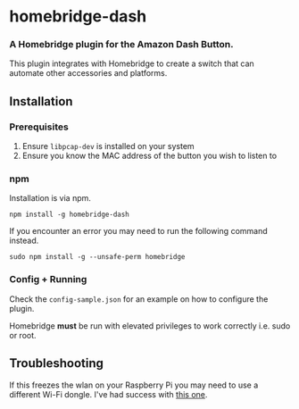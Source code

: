 # homebridge-dash
### A Homebridge plugin for the Amazon Dash Button.

This plugin integrates with Homebridge to create a switch that can automate other accessories and platforms.

## Installation

### Prerequisites

1. Ensure `libpcap-dev` is installed on your system
2. Ensure you know the MAC address of the button you wish to listen to

### npm

Installation is via npm.

````
npm install -g homebridge-dash
````

If you encounter an error you may need to run the following command instead.

````
sudo npm install -g --unsafe-perm homebridge
````

### Config + Running

Check the `config-sample.json` for an example on how to configure the plugin.

Homebridge **must** be run with elevated privileges to work correctly i.e. sudo or root.

## Troubleshooting

If this freezes the wlan on your Raspberry Pi you may need to use a different Wi-Fi dongle. I've had success with [this one](http://amzn.to/2ffl5XI).
